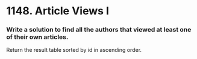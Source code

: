 # 1148. Article Views I

### Write a solution to find all the authors that viewed at least one of their own articles.

Return the result table sorted by id in ascending order.